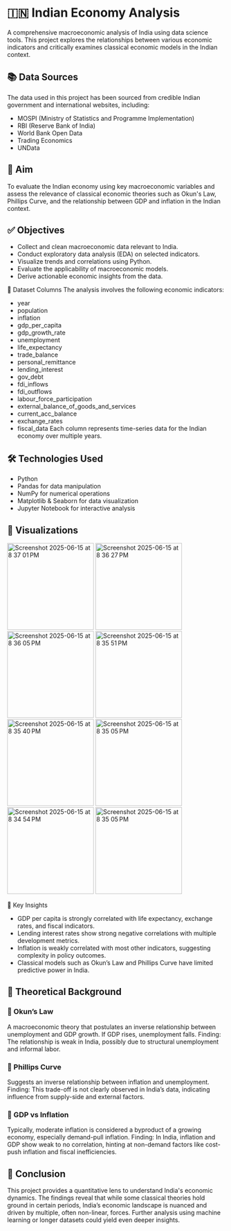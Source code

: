 # 🇮🇳 Indian Economy Analysis
A comprehensive macroeconomic analysis of India using data science tools. This project explores the relationships between various economic indicators and critically examines classical economic models in the Indian context.

## 📚 Data Sources
The data used in this project has been sourced from credible Indian government and international websites, including:
- MOSPI (Ministry of Statistics and Programme Implementation)
- RBI (Reserve Bank of India)
- World Bank Open Data
- Trading Economics
- UNData

## 🎯 Aim
To evaluate the Indian economy using key macroeconomic variables and assess the relevance of classical economic theories such as Okun's Law, Phillips Curve, and the relationship between GDP and inflation in the Indian context.

## ✅ Objectives
- Collect and clean macroeconomic data relevant to India.
- Conduct exploratory data analysis (EDA) on selected indicators.
- Visualize trends and correlations using Python.
- Evaluate the applicability of macroeconomic models.
- Derive actionable economic insights from the data.

🧾 Dataset Columns
The analysis involves the following economic indicators:
- year
- population
- inflation
- gdp_per_capita
- gdp_growth_rate
- unemployment
- life_expectancy
- trade_balance
- personal_remittance
- lending_interest
- gov_debt
- fdi_inflows
- fdi_outflows
- labour_force_participation
- external_balance_of_goods_and_services
- current_acc_balance
- exchange_rates
- fiscal_data
Each column represents time-series data for the Indian economy over multiple years.

## 🛠️ Technologies Used
- Python
- Pandas for data manipulation
- NumPy for numerical operations
- Matplotlib & Seaborn for data visualization
- Jupyter Notebook for interactive analysis

## 📸 Visualizations
<img width="200" alt="Screenshot 2025-06-15 at 8 37 01 PM" src="https://github.com/user-attachments/assets/1daf1dc6-7ae3-4dc7-8a95-3fe8bef5d326" />

<img width="200" alt="Screenshot 2025-06-15 at 8 36 27 PM" src="https://github.com/user-attachments/assets/6630fe3c-0657-4907-b959-6c5aaac2d5d4" />

<img width="200" alt="Screenshot 2025-06-15 at 8 36 05 PM" src="https://github.com/user-attachments/assets/ee9293ad-9cdf-46ad-9461-0355dfbbeb94" />

<img width="200" alt="Screenshot 2025-06-15 at 8 35 51 PM" src="https://github.com/user-attachments/assets/d7be286b-b7b5-449b-b8f5-560311f81b30" />

<img width="200" alt="Screenshot 2025-06-15 at 8 35 40 PM" src="https://github.com/user-attachments/assets/8d225d69-7b1e-4512-9043-81faf8664fce" />
<img width="200" alt="Screenshot 2025-06-15 at 8 35 05 PM" src="https://github.com/user-attachments/assets/19cfa5f4-f7fc-4d90-9db9-591dd25be542" />

<img width="200" alt="Screenshot 2025-06-15 at 8 34 54 PM" src="https://github.com/user-attachments/assets/8ce7cd75-2e4e-46af-ab5e-ff066a28f44b" />

<img width="200" alt="Screenshot 2025-06-15 at 8 35 05 PM" src="https://github.com/user-attachments/assets/e66d9b84-196d-4046-a488-836514fc01b0" />

📌 Key Insights
- GDP per capita is strongly correlated with life expectancy, exchange rates, and fiscal indicators.
- Lending interest rates show strong negative correlations with multiple development metrics.
- Inflation is weakly correlated with most other indicators, suggesting complexity in policy outcomes.
- Classical models such as Okun’s Law and Phillips Curve have limited predictive power in India.

## 🧠 Theoretical Background
### 🔸 Okun’s Law
A macroeconomic theory that postulates an inverse relationship between unemployment and GDP growth. If GDP rises, unemployment falls.
Finding: The relationship is weak in India, possibly due to structural unemployment and informal labor.

### 🔸 Phillips Curve
Suggests an inverse relationship between inflation and unemployment.
Finding: This trade-off is not clearly observed in India’s data, indicating influence from supply-side and external factors.

### 🔸 GDP vs Inflation
Typically, moderate inflation is considered a byproduct of a growing economy, especially demand-pull inflation.
Finding: In India, inflation and GDP show weak to no correlation, hinting at non-demand factors like cost-push inflation and fiscal inefficiencies.

## 📌 Conclusion
This project provides a quantitative lens to understand India's economic dynamics. The findings reveal that while some classical theories hold ground in certain periods, India’s economic landscape is nuanced and driven by multiple, often non-linear, forces. Further analysis using machine learning or longer datasets could yield even deeper insights.
